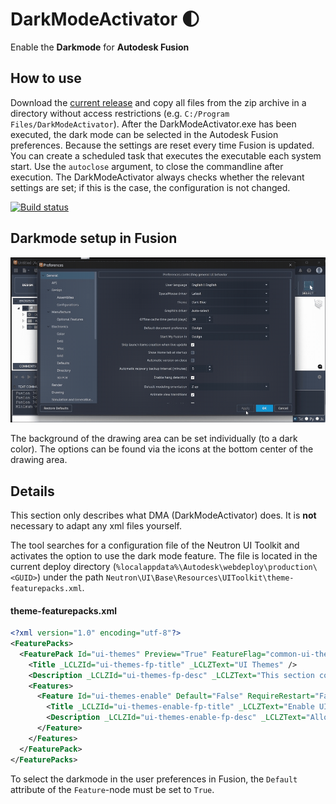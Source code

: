 # DarkModeActivator :first_quarter_moon:
 Enable the __Darkmode__ for __Autodesk Fusion__

## How to use
Download the [current release](https://github.com/100prznt/DarkModeActivator/releases/latest) and copy all files from the zip archive in a directory without access restrictions (e.g. `C:/Program Files/DarkModeActivator`). After the DarkModeActivator.exe has been executed, the dark mode can be selected in the Autodesk Fusion preferences.
Because the settings are reset every time Fusion is updated. You can create a scheduled task that executes the executable each system start. Use the `autoclose` argument, to close the commandline after execution. The DarkModeActivator always checks whether the relevant settings are set; if this is the case, the configuration is not changed.

[![Build status](https://ci.appveyor.com/api/projects/status/796cmu93otgnva0r?svg=true)](https://ci.appveyor.com/project/100prznt/darkmodeactivator)


## Darkmode setup in Fusion
![darkmode.gif](docu/darkmode.gif)

The background of the drawing area can be set individually (to a dark color). The options can be found via the icons at the bottom center of the drawing area.


## Details
This section only describes what DMA (DarkModeActivator) does. It is __not__ necessary to adapt any xml files yourself.

The tool searches for a configuration file of the Neutron UI Toolkit and activates the option to use the dark mode feature. The file is located in the current deploy directory (`%localappdata%\Autodesk\webdeploy\production\<GUID>`) under the path `Neutron\UI\Base\Resources\UIToolkit\theme-featurepacks.xml`.

#### theme-featurepacks.xml
```xml
<?xml version="1.0" encoding="utf-8"?>
<FeaturePacks>
  <FeaturePack Id="ui-themes" Preview="True" FeatureFlag="common-ui-themes" UseDefaultsIfDisabled="True">
    <Title _LCLZId="ui-themes-fp-title" _LCLZText="UI Themes" />
    <Description _LCLZId="ui-themes-fp-desc" _LCLZText="This section controls Fusion UI theme features." />
    <Features>
      <Feature Id="ui-themes-enable" Default="False" RequireRestart="False">
        <Title _LCLZId="ui-themes-enable-fp-title" _LCLZText="Enable UI Themes" />
        <Description _LCLZId="ui-themes-enable-fp-desc" _LCLZText="Allows changing the UI theme in Preferences." />
      </Feature>
    </Features>
  </FeaturePack>
</FeaturePacks>
```

To select the darkmode in the user preferences in Fusion, the `Default` attribute of the `Feature`-node must be set to `True`.
